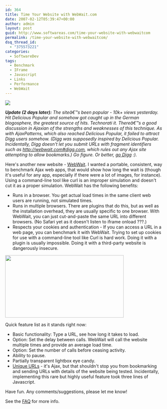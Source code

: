 ```yaml
---
id: 364
title: Time Your Website with WebWait.com
date: 2007-02-12T05:39:47+00:00
author: admin
layout: post
guid: http://www.softwareas.com/time-your-website-with-webwaitcom
permalink: /time-your-website-with-webwaitcom/
dsq_thread_id:
  - "375573221"
categories:
  - SoftwareDev
tags:
  - Benchmark
  - IFrame
  - Javascript
  - Links
  - Performance
  - WebWait
---
```

<a href="http://webwait.com"><img style="text-align: center;" src="http://webwait.com/images/webwait.jpg"/></a><br/>

<em><b>Update (2 days later):</b> The siteâ€™s been popular - 10k+ views yesterday. Hit Delicious Popular and somehow got caught up in the German blogosphere, the greatest source of hits. Technorati it. Thereâ€™s a good discussion in Ajaxian of the strengths and weaknesses of this technique. As with AjaxPatterns, which also reached Delicious Popular, it failed to attract Digg users somehow. (Digg was supposedly inspired by Delicious Popular. Incidentally, Digg doesn't let you submit URLs with fragment identifiers such as http://webwait.com#digg.com, which rules out any Ajax site attempting to allow bookmarks.) Go figure. Or better, <a href="http://digg.com/tech_news/How_long_does_the_Digg_homepage_take_to_fully_load">go Digg</a> :).</em>

<p>Here's another new website - <a href="http://webwait.com">WebWait</a>. I wanted a portable, consistent, way to
benchmark Ajax web apps, that would show how long the wait is (though it's useful for any app, especially if there were a lot of images, for instance). Using a 
command-line tool like curl is an improper simulation and doesn't cut it as a 
proper simulation. WebWait has the following benefits:</p>
<ul>
  <li>Runs in a browser. You get actual load times in the same client web users 
  are running, not simulated times.</li>
  <li>Runs in multiple browsers. There are plugins that do this, but as well as  
  the installation overhead, they are usually specific to one browser. With 
  WebWait, you can just cut-and-paste the same URL into different browsers. (No 
  Safari yet as it doesn't listen to iframe onload ???.)</li>
  <li>Respects your cookies and authentication - If you can access a URL in a web
  page, you can benchmark it with WebWait. Trying to set up cookies for use 
  with a command-line tool like Curl is hard work. Doing it with a plugin is 
  usually impossible. Doing it with a third-party website is dangerously 
  insecure.</li>
</ul>
<p><img width="380" height="200" style="text-align: center;" src="http://img368.imageshack.us/img368/862/webwaitlq6.png"></p>
<p>Quick feature list as it stands right now:</p>
<ul>
  <li>Basic functionality: Type a URL, see how long it takes to load.</li>
  <li>Option: Set the delay between calls. WebWait will call the website
  multiple times and provide an average load time.</li>
  <li>Option: Set the number of calls before ceasing activity.</li>
  <li>Ability to pause.</li>
  <li>Partially transparent lightbox eye candy.</li>
  <li><a href="http://ajaxpatterns.org/Unique_URLs">Unique URLs</a> - it's
  Ajax, but that shouldn't stop you from bookmarking and sending URLs with
  details of the website being tested. Incidentally, implementing this rare but
  highly useful feature took three lines of Javascript.</li>
</ul>

<p>Have fun. Any comments/suggestions, please let me know!</p>

<p>See the <a href="http://webwait.com/faq.html">FAQ</a> for more info.</p>
